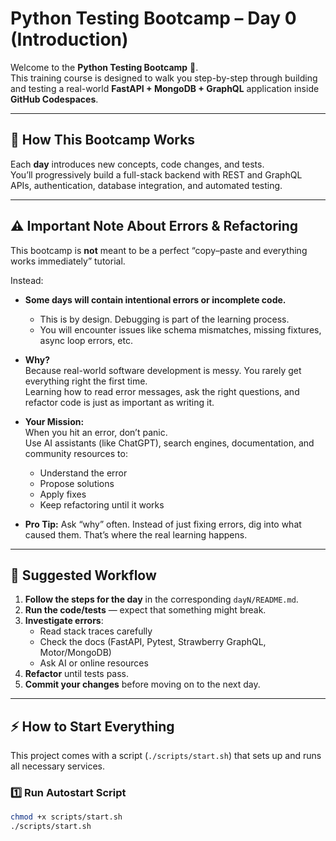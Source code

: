 # Python Testing Bootcamp – Day 0 (Introduction)

Welcome to the **Python Testing Bootcamp** 🚀.  
This training course is designed to walk you step-by-step through building and testing a real-world **FastAPI + MongoDB + GraphQL** application inside **GitHub Codespaces**.

---

## 🎯 How This Bootcamp Works

Each **day** introduces new concepts, code changes, and tests.  
You’ll progressively build a full-stack backend with REST and GraphQL APIs, authentication, database integration, and automated testing.

---

## ⚠️ Important Note About Errors & Refactoring

This bootcamp is **not** meant to be a perfect “copy–paste and everything works immediately” tutorial.

Instead:

- **Some days will contain intentional errors or incomplete code.**
  - This is by design. Debugging is part of the learning process.
  - You will encounter issues like schema mismatches, missing fixtures, async loop errors, etc.

- **Why?**  
  Because real-world software development is messy. You rarely get everything right the first time.  
  Learning how to read error messages, ask the right questions, and refactor code is just as important as writing it.

- **Your Mission:**  
  When you hit an error, don’t panic.  
  Use AI assistants (like ChatGPT), search engines, documentation, and community resources to:
  - Understand the error
  - Propose solutions
  - Apply fixes
  - Keep refactoring until it works

- **Pro Tip:** Ask “why” often. Instead of just fixing errors, dig into what caused them. That’s where the real learning happens.

---

## 🧭 Suggested Workflow

1. **Follow the steps for the day** in the corresponding `dayN/README.md`.
2. **Run the code/tests** — expect that something might break.
3. **Investigate errors**:
   - Read stack traces carefully
   - Check the docs (FastAPI, Pytest, Strawberry GraphQL, Motor/MongoDB)
   - Ask AI or online resources
4. **Refactor** until tests pass.
5. **Commit your changes** before moving on to the next day.

---

## ⚡ How to Start Everything

This project comes with a script (`./scripts/start.sh`) that sets up and runs all necessary services.

### 1️⃣ Run Autostart Script

```bash
chmod +x scripts/start.sh
./scripts/start.sh
